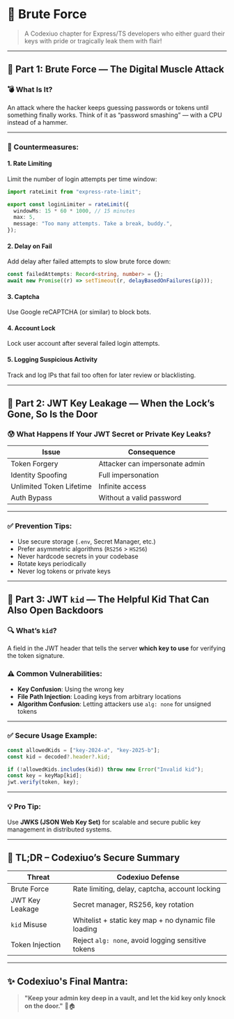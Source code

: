 # 🔐 Brute Force

> A Codexiuo chapter for Express/TS developers who either guard their keys with pride or tragically leak them with flair!

---

## 🧨 Part 1: Brute Force — The Digital Muscle Attack

### 💣 What Is It?

An attack where the hacker keeps guessing passwords or tokens until something finally works. Think of it as “password smashing” — with a CPU instead of a hammer.

---

### 🧯 Countermeasures:

#### 1. **Rate Limiting**

Limit the number of login attempts per time window:

```ts
import rateLimit from "express-rate-limit";

export const loginLimiter = rateLimit({
  windowMs: 15 * 60 * 1000, // 15 minutes
  max: 5,
  message: "Too many attempts. Take a break, buddy.",
});
```

#### 2. **Delay on Fail**

Add delay after failed attempts to slow brute force down:

```ts
const failedAttempts: Record<string, number> = {};
await new Promise((r) => setTimeout(r, delayBasedOnFailures(ip)));
```

#### 3. **Captcha**

Use Google reCAPTCHA (or similar) to block bots.

#### 4. **Account Lock**

Lock user account after several failed login attempts.

#### 5. **Logging Suspicious Activity**

Track and log IPs that fail too often for later review or blacklisting.

---

## 🔐 Part 2: JWT Key Leakage — When the Lock’s Gone, So Is the Door

### 😰 What Happens If Your JWT Secret or Private Key Leaks?

| Issue                    | Consequence                    |
| ------------------------ | ------------------------------ |
| Token Forgery            | Attacker can impersonate admin |
| Identity Spoofing        | Full impersonation             |
| Unlimited Token Lifetime | Infinite access                |
| Auth Bypass              | Without a valid password       |

---

### ✅ Prevention Tips:

- Use secure storage (`.env`, Secret Manager, etc.)
- Prefer asymmetric algorithms (`RS256` > `HS256`)
- Never hardcode secrets in your codebase
- Rotate keys periodically
- Never log tokens or private keys

---

## 🧬 Part 3: JWT `kid` — The Helpful Kid That Can Also Open Backdoors

### 🔍 What’s `kid`?

A field in the JWT header that tells the server **which key to use** for verifying the token signature.

### ⚠️ Common Vulnerabilities:

- **Key Confusion**: Using the wrong key
- **File Path Injection**: Loading keys from arbitrary locations
- **Algorithm Confusion**: Letting attackers use `alg: none` for unsigned tokens

---

### ✅ Secure Usage Example:

```ts
const allowedKids = ["key-2024-a", "key-2025-b"];
const kid = decoded?.header?.kid;

if (!allowedKids.includes(kid)) throw new Error("Invalid kid");
const key = keyMap[kid];
jwt.verify(token, key);
```

---

### 💡 Pro Tip:

Use **JWKS (JSON Web Key Set)** for scalable and secure public key management in distributed systems.

---

## 🧪 TL;DR – Codexiuo’s Secure Summary

| Threat          | Codexiuo Defense                                     |
| --------------- | ---------------------------------------------------- |
| Brute Force     | Rate limiting, delay, captcha, account locking       |
| JWT Key Leakage | Secret manager, RS256, key rotation                  |
| `kid` Misuse    | Whitelist + static key map + no dynamic file loading |
| Token Injection | Reject `alg: none`, avoid logging sensitive tokens   |

---

## ✨ Codexiuo's Final Mantra:

> **"Keep your admin key deep in a vault, and let the kid key only knock on the door."** 🔑🏠
